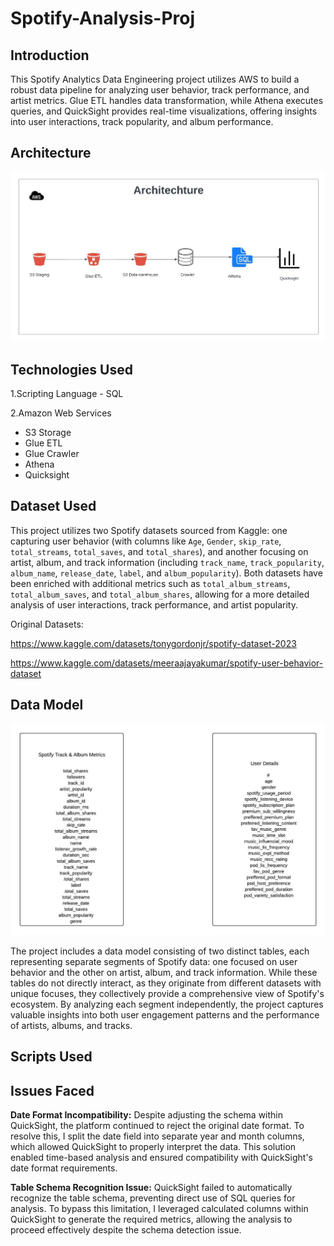 # Spotify-Analysis-Proj
## Introduction

This Spotify Analytics Data Engineering project utilizes AWS to build a robust data pipeline for analyzing user behavior, track performance, and artist metrics. Glue ETL handles data transformation, while Athena executes queries, and QuickSight provides real-time visualizations, offering insights into user interactions, track popularity, and album performance.

## Architecture

![Project Architecture](./Spotify%20Project%20Architecture.jpeg)

## Technologies Used

1.Scripting Language - SQL

2.Amazon Web Services

   - S3 Storage
   - Glue ETL
   - Glue Crawler
   - Athena
   - Quicksight

## Dataset Used 

This project utilizes two Spotify datasets sourced from Kaggle: one capturing user behavior (with columns like `Age`, `Gender`, `skip_rate`, `total_streams`, `total_saves`, and `total_shares`), and another focusing on artist, album, and track information (including `track_name`, `track_popularity`, `album_name`, `release_date`, `label`, and `album_popularity`). Both datasets have been enriched with additional metrics such as `total_album_streams`, `total_album_saves`, and `total_album_shares`, allowing for a more detailed analysis of user interactions, track performance, and artist popularity.

Original Datasets: 

https://www.kaggle.com/datasets/tonygordonjr/spotify-dataset-2023

https://www.kaggle.com/datasets/meeraajayakumar/spotify-user-behavior-dataset

## Data Model
![Project Data mode](./Data%20Model%20Spotify.jpeg)

The project includes a data model consisting of two distinct tables, each representing separate segments of Spotify data: one focused on user behavior and the other on artist, album, and track information. While these tables do not directly interact, as they originate from different datasets with unique focuses, they collectively provide a comprehensive view of Spotify's ecosystem. By analyzing each segment independently, the project captures valuable insights into both user engagement patterns and the performance of artists, albums, and tracks.

## Scripts Used

## Issues Faced

**Date Format Incompatibility:** Despite adjusting the schema within QuickSight, the platform continued to reject the original date format. To resolve this, I split the date field into separate year and month columns, which allowed QuickSight to properly interpret the data. This solution enabled time-based analysis and ensured compatibility with QuickSight's date format requirements.

**Table Schema Recognition Issue:** QuickSight failed to automatically recognize the table schema, preventing direct use of SQL queries for analysis. To bypass this limitation, I leveraged calculated columns within QuickSight to generate the required metrics, allowing the analysis to proceed effectively despite the schema detection issue.


